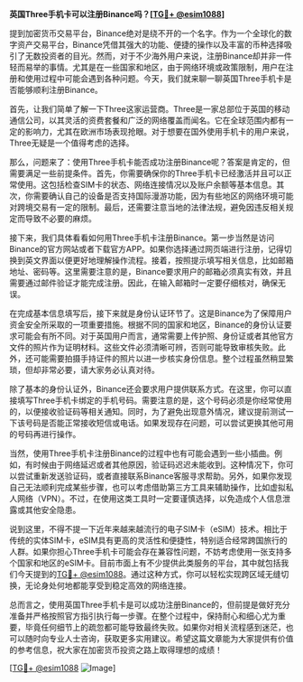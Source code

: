 **英国Three手机卡可以注册Binance吗？[[TG💪+ @esim1088](https://t.me/s/esim1088)]**

提到加密货币交易平台，Binance绝对是绕不开的一个名字。作为一个全球化的数字资产交易平台，Binance凭借其强大的功能、便捷的操作以及丰富的币种选择吸引了无数投资者的目光。然而，对于不少海外用户来说，注册Binance却并非一件轻而易举的事情。尤其是在一些国家和地区，由于网络环境或政策限制，用户在注册和使用过程中可能会遇到各种问题。今天，我们就来聊一聊英国Three手机卡是否能够顺利注册Binance。

首先，让我们简单了解一下Three这家运营商。Three是一家总部位于英国的移动通信公司，以其灵活的资费套餐和广泛的网络覆盖而闻名。它在全球范围内都有一定的影响力，尤其在欧洲市场表现抢眼。对于想要在国外使用手机卡的用户来说，Three无疑是一个值得考虑的选择。

那么，问题来了：使用Three手机卡能否成功注册Binance呢？答案是肯定的，但需要满足一些前提条件。首先，你需要确保你的Three手机卡已经激活并且可以正常使用。这包括检查SIM卡的状态、网络连接情况以及账户余额等基本信息。其次，你需要确认自己的设备是否支持国际漫游功能，因为有些地区的网络环境可能对跨境交易有一定的限制。最后，还需要注意当地的法律法规，避免因违反相关规定而导致不必要的麻烦。

接下来，我们具体看看如何用Three手机卡注册Binance。第一步当然是访问Binance的官方网站或者下载官方APP。如果你选择通过网页端进行注册，记得切换到英文界面以便更好地理解操作流程。接着，按照提示填写相关信息，比如邮箱地址、密码等。这里需要注意的是，Binance要求用户的邮箱必须真实有效，并且需要通过邮件验证才能完成注册。因此，在输入邮箱时一定要仔细核对，确保无误。

在完成基本信息填写后，接下来就是身份认证环节了。这是Binance为了保障用户资金安全所采取的一项重要措施。根据不同的国家和地区，Binance的身份认证要求可能会有所不同。对于英国用户而言，通常需要上传护照、身份证或者其他官方文件的照片作为证明材料。这些文件必须清晰可辨，否则可能导致审核失败。此外，还可能需要拍摄手持证件的照片以进一步核实身份信息。整个过程虽然稍显繁琐，但却非常必要，请大家务必认真对待。

除了基本的身份认证外，Binance还会要求用户提供联系方式。在这里，你可以直接填写Three手机卡绑定的手机号码。需要注意的是，这个号码必须是你经常使用的，以便接收验证码等相关通知。同时，为了避免出现意外情况，建议提前测试一下该号码是否能正常接收短信或电话。如果发现存在问题，可以尝试更换其他可用的号码再进行操作。

当然，使用Three手机卡注册Binance的过程中也有可能会遇到一些小插曲。例如，有时候由于网络延迟或者其他原因，验证码迟迟未能收到。这种情况下，你可以尝试重新发送验证码，或者直接联系Binance客服寻求帮助。另外，如果你发现自己无法顺利完成某些步骤，也可以考虑借助第三方工具来辅助操作，比如虚拟私人网络（VPN）。不过，在使用这类工具时一定要谨慎选择，以免造成个人信息泄露或其他安全隐患。

说到这里，不得不提一下近年来越来越流行的电子SIM卡（eSIM）技术。相比于传统的实体SIM卡，eSIM具有更高的灵活性和便捷性，特别适合经常跨国旅行的人群。如果你担心Three手机卡可能会存在兼容性问题，不妨考虑使用一张支持多个国家和地区的eSIM卡。目前市面上有不少提供此类服务的平台，其中就包括我们今天提到的[TG💪+ @esim1088](https://t.me/s/esim1088)。通过这种方式，你可以轻松实现跨区域无缝切换，无论身处何地都能享受到稳定高效的网络连接。

总而言之，使用英国Three手机卡是可以成功注册Binance的，但前提是做好充分准备并严格按照官方指引执行每一步骤。在整个过程中，保持耐心和细心尤为重要，毕竟任何细节上的疏忽都可能导致最终失败。如果你对相关流程感到迷茫，也可以随时向专业人士咨询，获取更多实用建议。希望这篇文章能为大家提供有价值的参考信息，祝大家在加密货币投资之路上取得理想的成绩！

[[TG💪+ @esim1088](https://t.me/s/esim1088) ![Image](https://i.postimg.cc/4NQfJmqS/Snipaste-2025-05-13-00-14-12.png)]